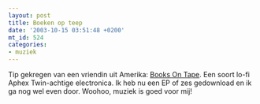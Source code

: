 ```yaml
---
layout: post
title: Boeken op teep
date: '2003-10-15 03:51:48 +0200'
mt_id: 524
categories:
- muziek
---
```

Tip gekregen van een vriendin uit Amerika: <a href="http://www.beatpunk.com/">Books On Tape</a>. Een soort lo-fi Aphex Twin-achtige electronica. Ik heb nu een EP of zes gedownload en ik ga nog wel even door. Woohoo, muziek is goed voor mij!
